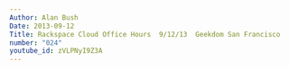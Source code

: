 ```yaml
---
Author: Alan Bush
Date: 2013-09-12
Title: Rackspace Cloud Office Hours  9/12/13  Geekdom San Francisco
number: "024"
youtube_id: zVLPNyI9Z3A
---
```



